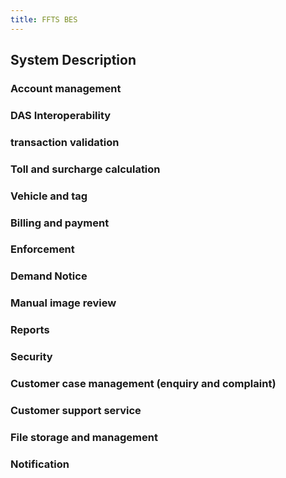 ```yaml
---
title: FFTS BES
---
```


## System Description

### Account management
### DAS Interoperability
### transaction validation
### Toll and surcharge calculation
### Vehicle and tag
### Billing and payment
### Enforcement
### Demand Notice
### Manual image review
### Reports
### Security
### Customer case management (enquiry and complaint)
### Customer support service
### File storage and management
### Notification
